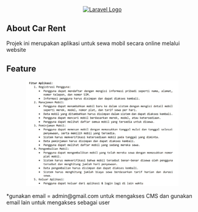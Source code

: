 <p align="center"><a href="https://laravel.com" target="_blank"><img src="https://raw.githubusercontent.com/laravel/art/master/logo-lockup/5%20SVG/2%20CMYK/1%20Full%20Color/laravel-logolockup-cmyk-red.svg" width="400" alt="Laravel Logo"></a></p>

## About Car Rent

Projek ini merupakan aplikasi untuk sewa mobil secara online melalui website

## Feature

<p align="center"><a href="#" target="_blank"><img src="/public//dokumentasi.jpg" width="400" alt="Laravel Logo"></a></p>
*gunakan email = admin@gmail.com untuk mengakses CMS
dan gunakan email lain untuk mengakses sebagai user
